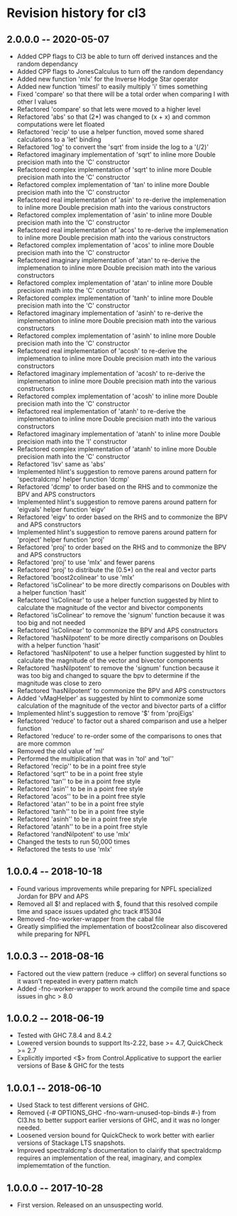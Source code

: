 # Revision history for cl3

## 2.0.0.0  -- 2020-05-07

* Added CPP flags to Cl3 be able to turn off derived instances and the random dependancy
* Added CPP flags to JonesCalculus to turn off the random dependancy
* Added new function 'mIx' for the Inverse Hodge Star operator
* Added new function 'timesI' to easily multiply 'i' times something 
* Fixed 'compare' so that there will be a total order when comparing I with other I values
* Refactored 'compare' so that lets were moved to a higher level
* Refactored 'abs' so that (2*) was changed to (x + x) and common computations were let floated
* Refactored 'recip' to use a helper function, moved some shared calculations to a 'let' binding
* Refactored 'log' to convert the 'sqrt' from inside the log to a '(/2)'
* Refactored imaginary implementation of 'sqrt' to inline more Double precision math into the 'C' constructor
* Refactored complex implementation of 'sqrt' to inline more Double precision math into the 'C' constructor
* Refactored complex implementation of 'tan' to inline more Double precision math into the 'C' constructor
* Refactored real implementation of 'asin' to re-derive the implemenation to inline more Double precision math into the various constructors
* Refactored complex implementation of 'asin' to inline more Double precision math into the 'C' constructor
* Refactored real implementation of 'acos' to re-derive the implemenation to inline more Double precision math into the various constructors
* Refactored complex implementation of 'acos' to inline more Double precision math into the 'C' constructor
* Refactored imaginary implementation of 'atan' to re-derive the implemenation to inline more Double precision math into the various constructors
* Refactored complex implementation of 'atan' to inline more Double precision math into the 'C' constructor
* Refactored complex implementation of 'tanh' to inline more Double precision math into the 'C' constructor
* Refactored imaginary implementation of 'asinh' to re-derive the implemenation to inline more Double precision math into the various constructors
* Refactored complex implementation of 'asinh' to inline more Double precision math into the 'C' constructor
* Refactored real implementation of 'acosh' to re-derive the implemenation to inline more Double precision math into the various constructors
* Refactored imaginary implementation of 'acosh' to re-derive the implemenation to inline more Double precision math into the various constructors
* Refactored complex implementation of 'acosh' to inline more Double precision math into the 'C' constructor
* Refactored real implementation of 'atanh' to re-derive the implemenation to inline more Double precision math into the various constructors
* Refactored imaginary implementation of 'atanh' to inline more Double precision math into the 'I' constructor
* Refactored complex implementation of 'atanh' to inline more Double precision math into the 'C' constructor
* Refactored 'lsv' same as 'abs'
* Implemented hlint's suggestion to remove parens around pattern for 'spectraldcmp' helper function 'dcmp'
* Refactored 'dcmp' to order based on the RHS and to commonize the BPV and APS constructors
* Implemented hlint's suggestion to remove parens around pattern for 'eigvals' helper function 'eigv'
* Refactored 'eigv' to order based on the RHS and to commonize the BPV and APS constructors
* Implemented hlint's suggestion to remove parens around pattern for 'project' helper function 'proj'
* Refactored 'proj' to order based on the RHS and to commonize the BPV and APS constructors
* Refactored 'proj' to use 'mIx' and fewer parens
* Refactored 'proj' to distribute the (0.5*) on the real and vector parts
* Refactored 'boost2colinear' to use 'mIx'
* Refactored 'isColinear' to be more directly comparisons on Doubles with a helper function 'hasit'
* Refactored 'isColinear' to use a helper function suggested by hlint to calculate the magnitude of the vector and bivector components
* Refactored 'isColinear' to remove the 'signum' function because it was too big and not needed
* Refactored 'isColinear' to commonize the BPV and APS constructors
* Refactored 'hasNilpotent' to be more directly comparisons on Doubles with a helper function 'hasit'
* Refactored 'hasNilpotent' to use a helper function suggested by hlint to calculate the magnitude of the vector and bivector components
* Refactored 'hasNilpotent' to remove the 'signum' function because it was too big and changed to square the bpv to determine if the magnitude was close to zero
* Refactored 'hasNilpotent' to commonize the BPV and APS constructors
* Added 'vMagHelper' as suggested by hlint to commonize some calculation of the magnitude of the vector and bivector parts of a cliffor
* Implemented hlint's suggestion to remove '$' from 'projEigs'
* Refactored 'reduce' to factor out a shared comparison and use a helper function
* Refactored 'reduce' to re-order some of the comparisons to ones that are more common
* Removed the old value of 'mI'
* Performed the multiplication that was in 'tol' and 'tol''
* Refactored 'recip'' to be in a point free style
* Refactored 'sqrt'' to be in a point free style
* Refactored 'tan'' to be in a point free style
* Refactored 'asin'' to be in a point free style
* Refactored 'acos'' to be in a point free style
* Refactored 'atan'' to be in a point free style
* Refactored 'tanh'' to be in a point free style
* Refactored 'asinh'' to be in a point free style
* Refactored 'atanh'' to be in a point free style
* Refactored 'randNilpotent' to use 'mIx'
* Changed the tests to run 50,000 times
* Refactored the tests to use 'mIx'

## 1.0.0.4  -- 2018-10-18

* Found various improvements while preparing for NPFL specialized Jordan for BPV and APS
* Removed all $! and replaced with $, found that this resolved compile time and space issues updated ghc track #15304
* Removed -fno-worker-wrapper from the cabal file
* Greatly simplified the implementation of boost2colinear also discovered while preparing for NPFL

## 1.0.0.3  -- 2018-08-16

* Factored out the view pattern (reduce -> cliffor) on several functions so it wasn't repeated in every pattern match
* Added -fno-worker-wrapper to work around the compile time and space issues in ghc > 8.0

## 1.0.0.2  -- 2018-06-19

* Tested with GHC 7.8.4 and 8.4.2
* Lowered version bounds to support lts-2.22, base >= 4.7, QuickCheck >= 2.7
* Explicitly imported <$> from Control.Applicative to support the earlier versions of Base & GHC for the tests

## 1.0.0.1  -- 2018-06-10

* Used Stack to test different versions of GHC.
* Removed {-# OPTIONS_GHC -fno-warn-unused-top-binds #-} from Cl3.hs to better support earlier versions of GHC, and it was no longer needed.
* Loosened version bound for QuickCheck to work better with earlier versions of Stackage LTS snapshots.
* Improved spectraldcmp's documentation to clairify that spectraldcmp requires an implementation of the real, imaginary, and complex implememtation of the function.

## 1.0.0.0  -- 2017-10-28

* First version. Released on an unsuspecting world.

